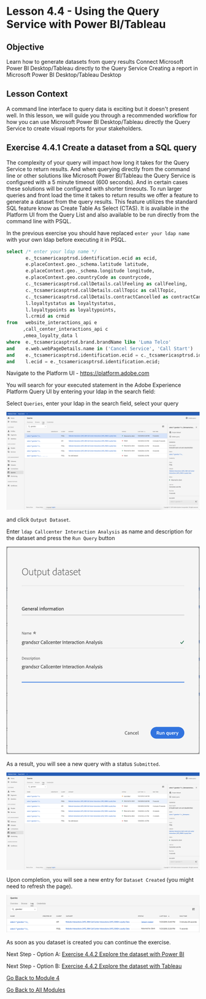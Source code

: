 # Lesson 4.4 - Using the Query Service with Power BI/Tableau

## Objective

Learn how to generate datasets from query results
Connect Microsoft Power BI Desktop/Tableau directly to the Query Service
Creating a report in Microsoft Power BI Desktop/Tableau Desktop

## Lesson Context

A command line interface to query data is exciting but it doesn't present well. In this lesson, we will guide you through a recommended workflow for how you can use Microsoft Power BI Desktop/Tableau directly the Query Service to create visual reports for your stakeholders.

## Exercise 4.4.1 Create a dataset from a SQL query

The complexity of your query will impact how long it takes for the Query Service to return results. And when querying directly from the command line or other solutions like Microsoft Power BI/Tableau the Query Service is configured with a 5 minute timeout (600 seconds). And in certain cases these solutions will be configured with shorter timeouts. To run larger queries and front load the time it takes to return results we offer a feature to generate a dataset from the query results. This feature utilizes the standard SQL feature know as Create Table As Select (CTAS). It is available in the Platform UI from the Query List and also available to be run directly from the command line with PSQL.

In the previous exercise you should have replaced ``enter your ldap name`` with your own ldap before executing it in PSQL.

```sql
select /* enter your ldap name */
       e._tcsamericasptrsd.identification.ecid as ecid,
       e.placeContext.geo._schema.latitude latitude,
       e.placeContext.geo._schema.longitude longitude,
       e.placeContext.geo.countryCode as countrycode,
       c._tcsamericasptrsd.callDetails.callFeeling as callFeeling,
       c._tcsamericasptrsd.callDetails.callTopic as callTopic,
       c._tcsamericasptrsd.callDetails.contractCancelled as contractCancelled,
       l.loyaltystatus as loyaltystatus,
       l.loyaltypoints as loyaltypoints,
       l.crmid as crmid
from   website_interactions_api e
      ,call_center_interactions_api c
      ,emea_loyalty_data l
where  e._tcsamericasptrsd.brand.brandName like 'Luma Telco'
and    e.web.webPageDetails.name in ('Cancel Service', 'Call Start')
and    e._tcsamericasptrsd.identification.ecid = c._tcsamericasptrsd.identification.ecid
and    l.ecid = e._tcsamericasptrsd.identification.ecid;
```

Navigate to the Platform UI - https://platform.adobe.com
 

You will search for your executed statement in the Adobe Experience Platform Query UI by entering your ldap in the search field:

Select ``Queries``, enter your ldap in the search field, select your query

![search-query-for-ctas.png](../resources/search-query-for-ctas.png)

and click ``Output Dataset``.

Enter ``ldap Callcenter Interaction Analysis`` as name and description for the dataset and press the ``Run Query`` button

![create-ctas-dataset.png](../resources/create-ctas-dataset.png)

As a result, you will see a new query with a status ``Submitted``.

![ctas-query-submitted.png](../resources/ctas-query-submitted.png) 

Upon completion, you will see a new entry for ``Dataset Created`` (you might need to refresh the page).

![ctas-dataset-created.png](../resources/ctas-dataset-created.png)

As soon as you dataset is created you can continue the exercise.

Next Step - Option A: [Exercise 4.4.2 Explore the dataset with Power BI](../exercises/4-2-a-powerbi.md)

Next Step - Option B: [Exercise 4.4.2 Explore the dataset with Tableau](../exercises/4-2-b-tableau.md)

[Go Back to Module 4](../README.md)

[Go Back to All Modules](../../README.md)


